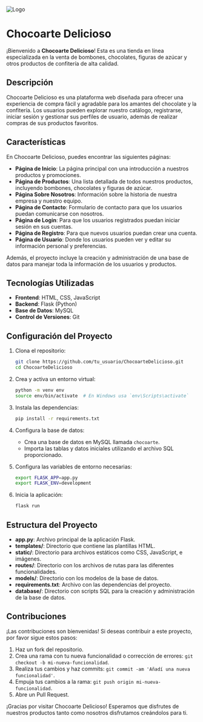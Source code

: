 ![Logo]([https://raw.githubusercontent.com/NahuelBMiras/TpGlobal/Nahuel/public/img/usar_logo.png](https://github.com/fernandoderrigo/ProyectoFinal-CaC-BackEnd/blob/main/static/assets/index/logo/logo_oscuro_7_11zon.webp))

# Chocoarte Delicioso

¡Bienvenido a **Chocoarte Delicioso**! Esta es una tienda en línea especializada en la venta de bombones, chocolates, figuras de azúcar y otros productos de confitería de alta calidad.

## Descripción

Chocoarte Delicioso es una plataforma web diseñada para ofrecer una experiencia de compra fácil y agradable para los amantes del chocolate y la confitería. Los usuarios pueden explorar nuestro catálogo, registrarse, iniciar sesión y gestionar sus perfiles de usuario, además de realizar compras de sus productos favoritos.

## Características

En Chocoarte Delicioso, puedes encontrar las siguientes páginas:

- **Página de Inicio**: La página principal con una introducción a nuestros productos y promociones.
- **Página de Productos**: Una lista detallada de todos nuestros productos, incluyendo bombones, chocolates y figuras de azúcar.
- **Página Sobre Nosotros**: Información sobre la historia de nuestra empresa y nuestro equipo.
- **Página de Contacto**: Formulario de contacto para que los usuarios puedan comunicarse con nosotros.
- **Página de Login**: Para que los usuarios registrados puedan iniciar sesión en sus cuentas.
- **Página de Registro**: Para que nuevos usuarios puedan crear una cuenta.
- **Página de Usuario**: Donde los usuarios pueden ver y editar su información personal y preferencias.

Además, el proyecto incluye la creación y administración de una base de datos para manejar toda la información de los usuarios y productos.

## Tecnologías Utilizadas

- **Frontend**: HTML, CSS, JavaScript
- **Backend**: Flask (Python)
- **Base de Datos**: MySQL
- **Control de Versiones**: Git

## Configuración del Proyecto

1. Clona el repositorio:

    ```bash
    git clone https://github.com/tu_usuario/ChocoarteDelicioso.git
    cd ChocoarteDelicioso
    ```

2. Crea y activa un entorno virtual:

    ```bash
    python -m venv env
    source env/bin/activate  # En Windows usa `env\Scripts\activate`
    ```

3. Instala las dependencias:

    ```bash
    pip install -r requirements.txt
    ```

4. Configura la base de datos:

    - Crea una base de datos en MySQL llamada `chocoarte`.
    - Importa las tablas y datos iniciales utilizando el archivo SQL proporcionado.

5. Configura las variables de entorno necesarias:

    ```bash
    export FLASK_APP=app.py
    export FLASK_ENV=development
    ```

6. Inicia la aplicación:

    ```bash
    flask run
    ```

## Estructura del Proyecto

- **app.py**: Archivo principal de la aplicación Flask.
- **templates/**: Directorio que contiene las plantillas HTML.
- **static/**: Directorio para archivos estáticos como CSS, JavaScript, e imágenes.
- **routes/**: Directorio con los archivos de rutas para las diferentes funcionalidades.
- **models/**: Directorio con los modelos de la base de datos.
- **requirements.txt**: Archivo con las dependencias del proyecto.
- **database/**: Directorio con scripts SQL para la creación y administración de la base de datos.

## Contribuciones

¡Las contribuciones son bienvenidas! Si deseas contribuir a este proyecto, por favor sigue estos pasos:

1. Haz un fork del repositorio.
2. Crea una rama con tu nueva funcionalidad o corrección de errores: `git checkout -b mi-nueva-funcionalidad`.
3. Realiza tus cambios y haz commits: `git commit -am 'Añadí una nueva funcionalidad'`.
4. Empuja tus cambios a la rama: `git push origin mi-nueva-funcionalidad`.
5. Abre un Pull Request.


¡Gracias por visitar Chocoarte Delicioso! Esperamos que disfrutes de nuestros productos tanto como nosotros disfrutamos creándolos para ti.
